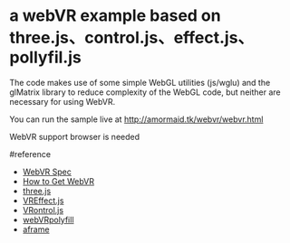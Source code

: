 # a webVR example based on three.js、control.js、effect.js、pollyfil.js


The code makes use of some simple WebGL utilities (js/wglu) and the glMatrix library to reduce
complexity of the WebGL code, but neither are necessary for using WebVR.

You can run the sample live at http://amormaid.tk/webvr/webvr.html

WebVR support browser is needed

#reference
 - [WebVR Spec](https://mozvr.github.io/webvr-spec/)
 - [How to Get WebVR](http://webvr.info/)
 - [three.js](https://threejs.org/)
 - [VREffect.js](https://github.com/mrdoob/three.js/blob/master/examples/js/effects/VREffect.js)
 - [VRontrol.js](https://github.com/mrdoob/three.js/blob/master/examples/js/controls/VRControls.js)
 - [webVRpolyfill](https://github.com/googlevr/webvr-polyfill)
 - [aframe](https://aframe.io/)
